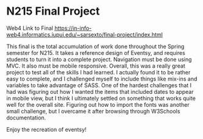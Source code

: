 # N215 Final Project

Web4 Link to Final
https://in-info-web4.informatics.iupui.edu/~sarsexto/final-project/index.html

This final is the total accumulation of work done throughout the Spring semester for N215. It takes a reference design of Eventsy, and requires students to turn it into a complete project. Navigation must be done using MVC. It also must be mobile responsive. Overall, this was a really great project to test all of the skills I had learned. I actually found it to be rather easy to complete, and I challenged myself to include things like mix-ins and variables to take advantage of SASS. One of the hardest challenges that I had was figuring out how I wanted the items that included dates to appear in mobile view, but I think I ultimately settled on something that works quite well for the overall site. Figuring out how to import the fonts was another small challenge, but I overcame it after browsing through W3Schools documentation.

Enjoy the recreation of eventsy!
